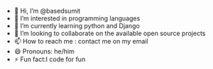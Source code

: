 - 👋 Hi, I’m @basedsumit
- 👀 I’m interested in programming languages
- 🌱 I’m currently learning python and Django
- 💞️ I’m looking to collaborate on the available open source projects
- 📫 How to reach me : contact me on my email
- 😄 Pronouns: he/him
- ⚡ Fun fact:I code for fun
  

<!---
basedsumit/basedsumit is a ✨ special ✨ repository because its `README.md` (this file) appears on your GitHub profile.
You can click the Preview link to take a look at your changes.
--->
